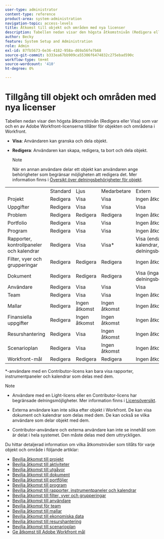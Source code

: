 ```yaml
---
user-type: administrator
content-type: reference
product-area: system-administration
navigation-topic: access-levels
title: Åtkomst till objekt och områden med nya licenser
description: Tabellen nedan visar den högsta åtkomstnivån (Redigera eller Visa) som var och en av Adobe Workfront-licenserna tillåter för objekten och områdena i Workfront.
author: Becky
feature: System Setup and Administration
role: Admin
exl-id: 87fb5673-6e36-4182-958a-d69a56fe7b68
source-git-commit: b333ea67bb909ca55306f6474832c275ebad590c
workflow-type: tm+mt
source-wordcount: '410'
ht-degree: 0%

---
```


# Tillgång till objekt och områden med nya licenser

<!-- Audited: 2/2024 -->

Tabellen nedan visar den högsta åtkomstnivån (Redigera eller Visa) som var och en av Adobe Workfront-licenserna tillåter för objekten och områdena i Workfront.

* **Visa**: Användaren kan granska och dela objekt.
* **Redigera**: Användaren kan skapa, redigera, ta bort och dela objekt.

  >[!NOTE]
  >
  >När en annan användare delar ett objekt kan användaren ange behörigheter som begränsar möjligheten att redigera det. Mer information finns i [Översikt över delningsbehörigheter för objekt](../../../workfront-basics/grant-and-request-access-to-objects/sharing-permissions-on-objects-overview.md).

<table style="table-layout:auto">
    <tr>
        <td></td>
        <td>Standard</td>
        <td>Ljus</td>
        <td>Medarbetare</td>
        <td>Extern</td>
    </tr>
    <tr>
        <td>Projekt</td>
        <td>Redigera</td>
        <td>Visa</td>
        <td>Visa</td>
        <td>Ingen åtkomst</td>
    </tr>
    <tr>
        <td>Uppgifter</td>
        <td>Redigera</td>
        <td>Visa</td>
        <td>Visa</td>
        <td>Visa</td>
    </tr>
    <tr>
        <td>Problem</td>
        <td>Redigera</td>
        <td>Redigera</td>
        <td>Redigera</td>
        <td>Ingen åtkomst</td>
    </tr>
    <tr>
        <td>Portfolio</td>
        <td>Redigera</td>
        <td>Visa</td>
        <td>Visa</td>
        <td>Ingen åtkomst</td>
    </tr>
    <tr>
        <td>Program</td>
        <td>Redigera</td>
        <td>Visa</td>
        <td>Visa</td>
        <td>Ingen åtkomst</td>
    </tr>
    <tr>
        <td>Rapporter, kontrollpaneler och kalendrar</td>
        <td>Redigera</td>
        <td>Visa</td>
        <td>Visa*</td>
        <td>Visa (endast för kalendrar, inga delningsbehörigheter)</td>
    </tr>
    <tr>
        <td>Filter, vyer och grupperingar</td>
        <td>Redigera</td>
        <td>Redigera</td>
        <td>Redigera</td>
        <td>Ingen åtkomst</td>
    </tr>
    <tr>
        <td>Dokument</td>
        <td>Redigera</td>
        <td>Redigera</td>
        <td>Redigera</td>
        <td>Visa (inga delningsbehörigheter)</td>
    </tr>
    <tr>
        <td>Användare</td>
        <td>Redigera</td>
        <td>Visa</td>
        <td>Visa</td>
        <td>Visa</td>
    </tr>
    <tr>
        <td>Team</td>
        <td>Redigera</td>
        <td>Visa</td>
        <td>Visa</td>
        <td>Ingen åtkomst</td>
    </tr>
    <tr>
        <td>Mallar</td>
        <td>Redigera</td>
        <td>Ingen åtkomst</td>
        <td>Ingen åtkomst</td>
        <td>Ingen åtkomst</td>
    </tr>
    <tr>
        <td>Finansiella uppgifter</td>
        <td>Redigera</td>
        <td>Ingen åtkomst</td>
        <td>Ingen åtkomst</td>
        <td>Ingen åtkomst</td>
    </tr>
    <tr>
        <td>Resurshantering</td>
        <td>Redigera</td>
        <td>Visa</td>
        <td>Ingen åtkomst</td>
        <td>Ingen åtkomst</td>
    </tr>
    <tr>
        <td>Scenarioplan</td>
        <td>Redigera</td>
        <td>Visa</td>
        <td>Ingen åtkomst</td>
        <td>Ingen åtkomst</td>
    </tr>
    <tr>
        <td>Workfront-mål</td>
        <td>Redigera</td>
        <td>Redigera</td>
        <td>Redigera</td>
        <td>Ingen åtkomst</td>
    </tr>
</table>

&#42;-användare med en Contributor-licens kan bara visa rapporter, instrumentpaneler och kalendrar som delas med dem.

>[!NOTE]
>
>* Användare med en Light-licens eller en Contributor-licens har begränsade delningsmöjligheter. Mer information finns i [Licensöversikt](/help/quicksilver/administration-and-setup/add-users/how-access-levels-work/licenses-overview.md).
>
>* Externa användare kan inte söka efter objekt i Workfront. De kan visa dokument och kalendrar som delas med dem. De kan också se vilka användare som delar objekt med dem.
>
>* Contributor-användare och externa användare kan inte se innehåll som är delat i hela systemet.  Den måste delas med dem uttryckligen.

Du hittar detaljerad information om vilka åtkomstnivåer som tillåts för varje objekt och område i följande artiklar:

* [Bevilja åtkomst till projekt](../../../administration-and-setup/add-users/configure-and-grant-access/grant-access-projects.md)
* [Bevilja åtkomst till aktiviteter](../../../administration-and-setup/add-users/configure-and-grant-access/grant-access-tasks.md)
* [Bevilja åtkomst till utgåvor](../../../administration-and-setup/add-users/configure-and-grant-access/grant-access-issues.md)
* [Bevilja åtkomst till dokument](../../../administration-and-setup/add-users/configure-and-grant-access/grant-access-documents.md)
* [Bevilja åtkomst till portföljer](../../../administration-and-setup/add-users/configure-and-grant-access/grant-access-portfolios.md)
* [Bevilja åtkomst till program](../../../administration-and-setup/add-users/configure-and-grant-access/grant-access-programs.md)
* [Bevilja åtkomst till rapporter, instrumentpaneler och kalendrar](../../../administration-and-setup/add-users/configure-and-grant-access/grant-access-reports-dashboards-calendars.md)
* [Bevilja åtkomst till filter, vyer och grupperingar](../../../administration-and-setup/add-users/configure-and-grant-access/grant-access-fvg.md)
* [Bevilja åtkomst till användare](../../../administration-and-setup/add-users/configure-and-grant-access/grant-access-other-users.md)
* [Bevilja åtkomst för team](../../../administration-and-setup/add-users/configure-and-grant-access/grant-access-teams.md)
* [Bevilja åtkomst till mallar](../../../administration-and-setup/add-users/configure-and-grant-access/grant-access-templates.md)
* [Bevilja åtkomst till ekonomiska data](../../../administration-and-setup/add-users/configure-and-grant-access/grant-access-financial.md)
* [Bevilja åtkomst till resurshantering](../../../administration-and-setup/add-users/configure-and-grant-access/grant-access-resource-management.md)
* [Bevilja åtkomst till scenarioplan](../../../administration-and-setup/add-users/configure-and-grant-access/grant-access-sp.md)
* [Ge åtkomst till Adobe Workfront mål](../../../administration-and-setup/add-users/configure-and-grant-access/grant-access-goals.md)

